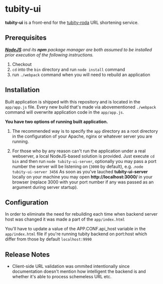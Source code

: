 # tubity-ui

**tubity-ui** is a front-end for the
[tubity-roda](https://github.com/ababich/tubity-roda) URL shortening service.

## Prerequisites

_[**NodeJS**](https://nodejs.org/) and its **npm** package manager are both
assumed to be installed prior execution of the following instructions._

1. Checkout
2. `cd` into the `bin` directory and run `node install` command
3. run `./webpack` command when you will need to rebuild an application

## Installation

Built application is shipped with this repository and is located in the
`app/app.js` file. Every new build that's made via abovementioned `./webpack`
command will overwrite application code in the `app/app.js`.

**You have two options of running built application.**

1) The recommended way is to specify the `app` directory as a root directory in
the configuration of your Apache, nginx or whatever server you are running.

2) For those who by any reason can't run the application under a real webserver,
a local NodeJS-based solution is provided. Just execute `cd bin` and then run
`node tubity-ui-server`, optionally you may pass a port number the server will
be listening on (`3000` by default), e.g. .`node tubity-ui-server 3456` As soon
as you've lauched **tubity-ui-server** locally on your machine you may open
**http://localhost:3000/** in your browser (replace 3000 with your port number
if any was passed as an argument during server startup).

## Configuration

In order to eliminate the need for rebuilding each time when backend server host
was changed it was made a part of the `app/index.html`

You'll have to update a value of the APP.CONF.api_host variable in the
`app/index.html` file if you're running tubity backend on port:host which differ
from those by default `localhost:9990`

## Release Notes

- Client-side URL validation was ommited intentionally since documentation
doesn't mention how intelligent the backend is and whether it's able to process
schemeless URL etc.    
